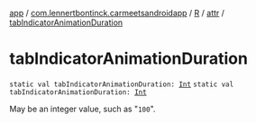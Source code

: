 [app](../../../index.md) / [com.lennertbontinck.carmeetsandroidapp](../../index.md) / [R](../index.md) / [attr](index.md) / [tabIndicatorAnimationDuration](./tab-indicator-animation-duration.md)

# tabIndicatorAnimationDuration

`static val tabIndicatorAnimationDuration: `[`Int`](https://kotlinlang.org/api/latest/jvm/stdlib/kotlin/-int/index.html)
`static val tabIndicatorAnimationDuration: `[`Int`](https://kotlinlang.org/api/latest/jvm/stdlib/kotlin/-int/index.html)

May be an integer value, such as "`100`".

